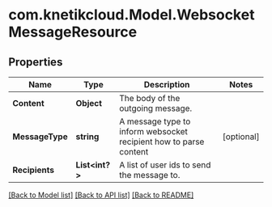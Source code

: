 # com.knetikcloud.Model.WebsocketMessageResource
## Properties

Name | Type | Description | Notes
------------ | ------------- | ------------- | -------------
**Content** | **Object** | The body of the outgoing message. | 
**MessageType** | **string** | A message type to inform websocket recipient how to parse content | [optional] 
**Recipients** | **List&lt;int?&gt;** | A list of user ids to send the message to. | 

[[Back to Model list]](../README.md#documentation-for-models) [[Back to API list]](../README.md#documentation-for-api-endpoints) [[Back to README]](../README.md)


